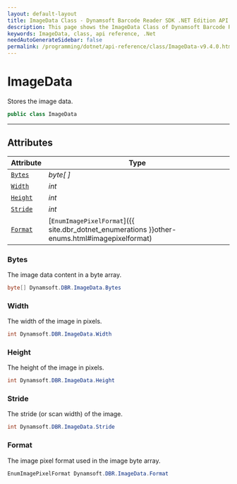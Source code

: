 ```yaml
---
layout: default-layout
title: ImageData Class - Dynamsoft Barcode Reader SDK .NET Edition API Reference
description: This page shows the ImageData Class of Dynamsoft Barcode Reader SDK .NET Edition.
keywords: ImageData, class, api reference, .Net
needAutoGenerateSidebar: false
permalink: /programming/dotnet/api-reference/class/ImageData-v9.4.0.html
---
```



# ImageData
Stores the image data.  

```csharp
public class ImageData
```

---

## Attributes
    
| Attribute | Type |
|---------- | ---- |
| [`Bytes`](#bytes) | *byte[ ]* |
| [`Width`](#width) | *int* |
| [`Height`](#height) | *int* |
| [`Stride`](#stride) | *int* |
| [`Format`](#format) | [`EnumImagePixelFormat`]({{ site.dbr_dotnet_enumerations }}other-enums.html#imagepixelformat) |


### Bytes
The image data content in a byte array. 

```csharp
byte[] Dynamsoft.DBR.ImageData.Bytes
```

### Width
The width of the image in pixels.  

```csharp
int Dynamsoft.DBR.ImageData.Width
```

### Height
The height of the image in pixels.  

```csharp
int Dynamsoft.DBR.ImageData.Height
```

### Stride
The stride (or scan width) of the image. 

```csharp
int Dynamsoft.DBR.ImageData.Stride
```

### Format
The image pixel format used in the image byte array. 

```csharp
EnumImagePixelFormat Dynamsoft.DBR.ImageData.Format
```
  

